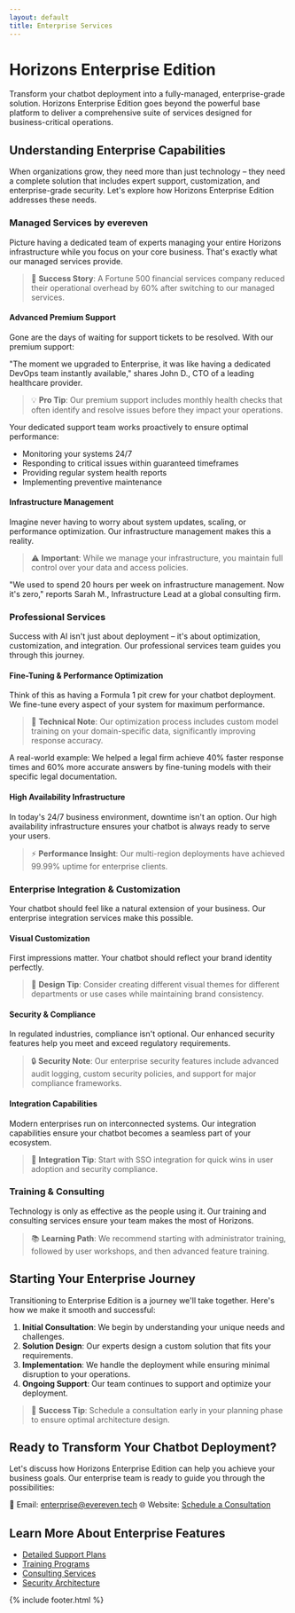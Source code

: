 ```yaml
---
layout: default
title: Enterprise Services
---
```


# Horizons Enterprise Edition

Transform your chatbot deployment into a fully-managed, enterprise-grade solution. Horizons Enterprise Edition goes beyond the powerful base platform to deliver a comprehensive suite of services designed for business-critical operations.

## Understanding Enterprise Capabilities

When organizations grow, they need more than just technology – they need a complete solution that includes expert support, customization, and enterprise-grade security. Let's explore how Horizons Enterprise Edition addresses these needs.

### Managed Services by evereven

Picture having a dedicated team of experts managing your entire Horizons infrastructure while you focus on your core business. That's exactly what our managed services provide.

> 🌟 **Success Story**: A Fortune 500 financial services company reduced their operational overhead by 60% after switching to our managed services.

#### Advanced Premium Support

Gone are the days of waiting for support tickets to be resolved. With our premium support:

"The moment we upgraded to Enterprise, it was like having a dedicated DevOps team instantly available," shares John D., CTO of a leading healthcare provider.

> 💡 **Pro Tip**: Our premium support includes monthly health checks that often identify and resolve issues before they impact your operations.

Your dedicated support team works proactively to ensure optimal performance:
- Monitoring your systems 24/7
- Responding to critical issues within guaranteed timeframes
- Providing regular system health reports
- Implementing preventive maintenance

#### Infrastructure Management

Imagine never having to worry about system updates, scaling, or performance optimization. Our infrastructure management makes this a reality.

> ⚠️ **Important**: While we manage your infrastructure, you maintain full control over your data and access policies.

"We used to spend 20 hours per week on infrastructure management. Now it's zero," reports Sarah M., Infrastructure Lead at a global consulting firm.

### Professional Services

Success with AI isn't just about deployment – it's about optimization, customization, and integration. Our professional services team guides you through this journey.

#### Fine-Tuning & Performance Optimization

Think of this as having a Formula 1 pit crew for your chatbot deployment. We fine-tune every aspect of your system for maximum performance.

> 🔧 **Technical Note**: Our optimization process includes custom model training on your domain-specific data, significantly improving response accuracy.

A real-world example: We helped a legal firm achieve 40% faster response times and 60% more accurate answers by fine-tuning models with their specific legal documentation.

#### High Availability Infrastructure

In today's 24/7 business environment, downtime isn't an option. Our high availability infrastructure ensures your chatbot is always ready to serve your users.

> ⚡ **Performance Insight**: Our multi-region deployments have achieved 99.99% uptime for enterprise clients.

### Enterprise Integration & Customization

Your chatbot should feel like a natural extension of your business. Our enterprise integration services make this possible.

#### Visual Customization

First impressions matter. Your chatbot should reflect your brand identity perfectly.

> 🎨 **Design Tip**: Consider creating different visual themes for different departments or use cases while maintaining brand consistency.

#### Security & Compliance

In regulated industries, compliance isn't optional. Our enhanced security features help you meet and exceed regulatory requirements.

> 🔒 **Security Note**: Our enterprise security features include advanced audit logging, custom security policies, and support for major compliance frameworks.

#### Integration Capabilities

Modern enterprises run on interconnected systems. Our integration capabilities ensure your chatbot becomes a seamless part of your ecosystem.

> 🔄 **Integration Tip**: Start with SSO integration for quick wins in user adoption and security compliance.

### Training & Consulting

Technology is only as effective as the people using it. Our training and consulting services ensure your team makes the most of Horizons.

> 📚 **Learning Path**: We recommend starting with administrator training, followed by user workshops, and then advanced feature training.

## Starting Your Enterprise Journey

Transitioning to Enterprise Edition is a journey we'll take together. Here's how we make it smooth and successful:

1. **Initial Consultation**: We begin by understanding your unique needs and challenges.
2. **Solution Design**: Our experts design a custom solution that fits your requirements.
3. **Implementation**: We handle the deployment while ensuring minimal disruption to your operations.
4. **Ongoing Support**: Our team continues to support and optimize your deployment.

> 🌟 **Success Tip**: Schedule a consultation early in your planning phase to ensure optimal architecture design.

## Ready to Transform Your Chatbot Deployment?

Let's discuss how Horizons Enterprise Edition can help you achieve your business goals. Our enterprise team is ready to guide you through the possibilities:

📧 Email: enterprise@evereven.tech
🌐 Website: [Schedule a Consultation](https://evereven.tech/en/connect/)

## Learn More About Enterprise Features

- [Detailed Support Plans](support.md)
- [Training Programs](training.md)
- [Consulting Services](consulting.md)
- [Security Architecture](../security/overview.md)

{% include footer.html %}
